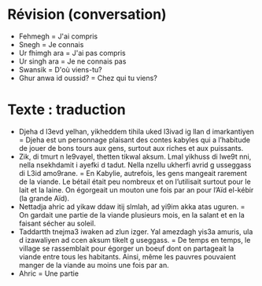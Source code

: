 # Révision (conversation)

- Fehmegh = J'ai compris
- Snegh = Je connais
- Ur fhimgh ara = J'ai pas compris
- Ur singh ara = Je ne connais pas
- Swansik = D'où viens-tu?
- Ghur anwa id oussid? = Chez qui tu viens?

# Texte : traduction

- Djeha d l3evd yelhan, yikheddem tihila uked l3ivad ig llan d imarkantiyen = Djeha est un personnage plaisant des contes kabyles qui a l’habitude de jouer de bons tours aux gens, surtout aux riches et aux puissants.
- Zik, di tmurt n le9vayel, thetten tikwal aksum. Lmal yikhuss di lwe9t nni, nella nsekhdamit i ayefki d tadut. Nella nzellu ukherfi avrid g usseggass di L3id amo9rane. = En Kabylie, autrefois, les gens mangeait rarement de la viande. Le bétail était peu nombreux et on l’utilisait surtout pour le lait et la laine. On égorgeait un mouton une fois par an pour l’Aïd el-kébir (la grande Aïd).
- Nettadja ahric ad yikaw ddaw itij slmlah, ad yi9im akka atas uguren. = On gardait une partie de la viande plusieurs mois, en la salant et en la faisant sécher au soleil.
- Taddartth tnejma3 iwaken ad zlun izger. Yal amezdagh yis3a amuris, ula d izawaliyen ad ccen aksum tikelt g useggass. = De temps en temps, le village se rassemblait pour égorger un boeuf dont on partageait la viande entre tous les habitants. Ainsi, même les pauvres pouvaient manger de la viande au moins une fois par an.
- Ahric = Une partie
